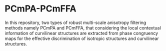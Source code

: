 # PCmPA-PCmFFA
In this repository, two types of robust multi-scale anisotropy filtering methods namely PCmPA and PCmFFA, that considering the local contextual information of curvilinear  structures are extracted from phase congruency maps for the effective discrimination of  isotropic structures and curvilinear structures.
